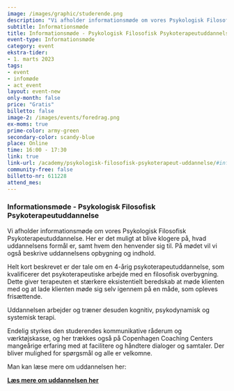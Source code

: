 ```yaml
---
image: /images/graphic/studerende.png
description: "Vi afholder informationsmøde om vores Psykologisk Filosofisk Psykoterapeutuddannelse. Her er det muligt at blive klogere på, hvad uddannelsens formål er, samt hvem den henvender sig til. På mødet vil vi også beskrive uddannelsens opbygning og indhold."
subtitle: Informationsmøde
title: Informationsmøde - Psykologisk Filosofisk Psykoterapeutuddannelse
event-type: Informationsmøde
category: event
ekstra-tider:
- 1. marts 2023
tags:
- event
- infomøde
- act_event
layout: event-new
only-month: false
price: "Gratis"
billetto: false
image-2: /images/events/foredrag.png
ex-moms: true
prime-color: army-green
secondary-color: scandy-blue
place: Online
time: 16:00 - 17:30
link: true
link-url: /academy/psykologisk-filosofisk-psykoterapeut-uddannelse/#infomode
community-free: false
billetto-nr: 611228
attend_mes:
---
```

### Informationsmøde - Psykologisk Filosofisk Psykoterapeutuddannelse

Vi afholder informationsmøde om vores Psykologisk Filosofisk Psykoterapeutuddannelse. Her er det muligt at blive klogere på, hvad uddannelsens formål er, samt hvem den henvender sig til. På mødet vil vi også beskrive uddannelsens opbygning og indhold.

Helt kort beskrevet er der tale om en 4-årig psykoterapeutuddannelse, som kvalificerer det psykoterapeutiske arbejde med en filosofisk overbygning. Dette giver terapeuten et stærkere eksistentielt beredskab at møde klienten med og at lade klienten møde sig selv igennem på en måde, som opleves frisættende.  

Uddannelsen arbejder og træner desuden kognitiv, psykodynamisk og systemisk terapi.

Endelig styrkes den studerendes kommunikative råderum og værktøjskasse, og her trækkes også på Copenhagen Coaching Centers mangeårige erfaring med at facilitere og håndtere dialoger og samtaler.
Der bliver mulighed for spørgsmål og alle er velkomne.

Man kan læse mere om uddannelsen her: 

<ins>**[Læs mere om uddannelsen her](/academy/psykologisk-filosofisk-psykoterapeut-uddannelse/)**</ins>